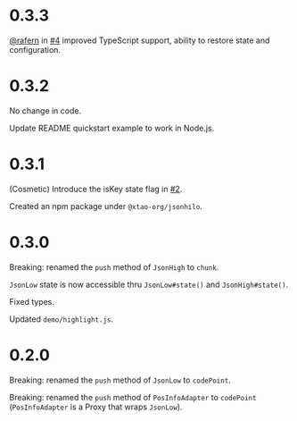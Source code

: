 # 0.3.3

[@rafern](https://github.com/rafern) in [#4](https://github.com/xtao-org/jsonhilo/pull/4) improved TypeScript support, ability to restore state and configuration.

# 0.3.2

No change in code.

Update README quickstart example to work in Node.js.

# 0.3.1

(Cosmetic) Introduce the isKey state flag in [#2](https://github.com/xtao-org/jsonhilo/pull/2).

Created an npm package under `@xtao-org/jsonhilo`.

# 0.3.0

Breaking: renamed the `push` method of `JsonHigh` to `chunk`.

`JsonLow` state is now accessible thru `JsonLow#state()` and `JsonHigh#state()`.

Fixed types.

Updated `demo/highlight.js`.

# 0.2.0

Breaking: renamed the `push` method of `JsonLow` to `codePoint`.

Breaking: renamed the `push` method of `PosInfoAdapter` to `codePoint` (`PosInfoAdapter` is a Proxy that wraps `JsonLow`).
